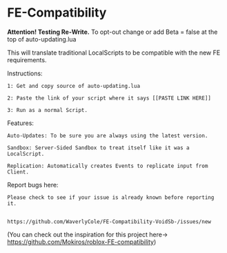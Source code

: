# FE-Compatibility

**Attention! Testing Re-Write.**
        To opt-out change or add Beta = false at the top of auto-updating.lua

This will translate traditional LocalScripts to be compatible with the new FE requirements.

Instructions:

    1: Get and copy source of auto-updating.lua
  
    2: Paste the link of your script where it says [[PASTE LINK HERE]]
  
    3: Run as a normal Script.


Features:

    Auto-Updates: To be sure you are always using the latest version.

    Sandbox: Server-Sided Sandbox to treat itself like it was a LocalScript.
  
    Replication: Automatically creates Events to replicate input from Client.


Report bugs here:

    Please check to see if your issue is already known before reporting it.
    
    
    https://github.com/WaverlyCole/FE-Compatibility-VoidSb-/issues/new
    
    
    
    
    
    
 
 
(You can check out the inspiration for this project here-> https://github.com/Mokiros/roblox-FE-compatibility)
